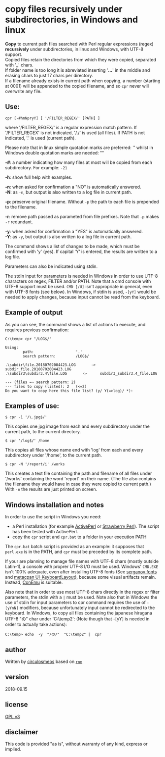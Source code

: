 # copy files recursively under subdirectories, in Windows and linux

**Copy** to current path files searched with Perl regular 
expressions (regex) **recursively** under subdirectories,
in linux and Windows, with UTF-8 support.    
Copied files retain the directories from which they were copied,
separated with '**_**' chars.    
If folder name is too long it is abreviated inserting '**...**' in the
middle and erasing chars to just 17 chars per directory.    
If a filename already exists in current path when copying, a number
(starting at 0001) will be appended to the copied filename, and so `cpr`
never will overwrite any file.

## Use:

	cpr [-#hnNpryY] [ '/FILTER_REGEX/' [PATH] ]

where '/FILTER_REGEX/' is a regular expression match pattern.
If '/FILTER_REGEX' is not indicated, '/./' is used (all files).
If PATH is not indicated, '.' is used (current path).

Please note that in linux simple quotation marks are preferred: ''
whilst in Windows double quotation marks are needed: ""

**-#**: a number indicating how many files at most will be copied
      from each subdirectory. For example: `-21`

**-h**: show full help with examples.

**-n**: when asked for confirmation a "NO" is automatically answered.   
**-N**: as `-n`, but output is also written to a log file in current path.

**-p**: preserve original filename. Without `-p` the path to each file
      is prepended to the filename.

**-r**: remove path passed as parameted from file prefixes.
      Note that `-p` makes `-r` redundant.

**-y**: when asked for confirmation a "YES" is automatically answered.   
**-Y**: as `-y`, but output is also written to a log file in current path.

The command shows a list of changes to be made, 
which must be confirmed with 'y' (yes).
If capital 'Y' is entered, the results are written to a log file.

Parameters can also be indicated using stdin.

The stdin input for parameters is needed in Windows in order to
use UTF-8 characters on regex, FILTER and/or PATH. Note that a cmd
console with UTF-8 support must be used. `CMD [/U]` isn't appropriate
in general, even with UTF-8 fonts (see below). In Windows, if stdin is used,
`-[yY]` would be needed to apply changes, because input cannot be read from the keyboard.

## Example of output

As you can see, the command shows a list of actions to execute, and requires previous confirmation:

	C:\temp> cpr "/LOG$/"

	Using:
	        path:                   '.'
	        search pattern:         /LOG$/

	.\subdir\file.20180702004423.LOG       ->      subdir_file.20180702004423.LOG
	.\subdir3\subdir3.4\file.LOG       ->      subdir3_subdir3.4_file.LOG

	--- (files =~ search pattern: 2)
	--- files to copy (listed): 2   (<=2)
	Do you want to copy here this file list? (y/ Y(=>log)/ *):


## Examples of use:

	$ cpr -1 '/\.jpg$/'

This copies one jpg image from each and every subdirectory under
the current path, to the current directory.

	$ cpr '/log$/' /home

This copies all files whose name end with 'log' from each and 
every subdirectory under '/home', to the current path.

	$ cpr -N '/report/i' /works

This creates a text file containing the path and filename 
of all files under '/works' containing the word 'report'
on their name. (The file also contains the filename they
would have in case they were copied to current path.)
With `-n` the results are just printed on screen.


## Windows installation and notes
In order to use the script in Windows you need:

* a Perl installation (for example [ActivePerl](https://www.activestate.com/activeperl) or [Strawberry Perl](http://strawberryperl.com/)). The script has been tested with ActivePerl.
* copy the `cpr` script and `cpr.bat` to a folder in your execution PATH

The `cpr.bat` batch script is provided as an example: it supposes that `perl.exe` is in the PATH, and `cpr` must be preceded by its complete path.

If your are planning to manage file names with UTF-8 chars (mostly outside Latin-1), a console with proprer UTF-8 I/O must be used. Windows' `CMD.EXE` isn't 100% adequate, even after installing UTF-8 fonts (See [serganov fonts](https://math.berkeley.edu/~serganov/ilyaz.org/software/fonts/) and [metacpan UI-KeyboardLayout](https://metacpan.org/pod/distribution/UI-KeyboardLayout/lib/UI/KeyboardLayout.pm#The-console-font-configuration)), because some visual artifacts remain. Instead, [ConEmu]( https://conemu.github.io/) is suitable.

Also note that in order to use most UTF-8 chars directly in the regex or filter parameters, the stdin with a `|` must be used.
Note also that in Windows the use of stdin for input parameters to cpr command requires the use of `-[yYnN]` modifiers, because unfortunately input cannot be redirected to the keyboard.
In Windows, to copy all files containing the japanese hiragana UTF-8 "の" char  under 'C:\temp2\':
(Note though that -[yY] is needed in order to actually take actions):

	C:\temp> echo  -y  "/の/"  "C:\temp2" |  cpr

## author
Written by [circulosmeos](mailto:loopidle@gmail.com)
based on [`rnm`](https://github.com/circulosmeos/rnm)

## version
2018-09.15

## license
[GPL v3](https://www.gnu.org/licenses/gpl-3.0.en.html)

## disclaimer
This code is provided "as is", without warranty of any kind, express or implied.